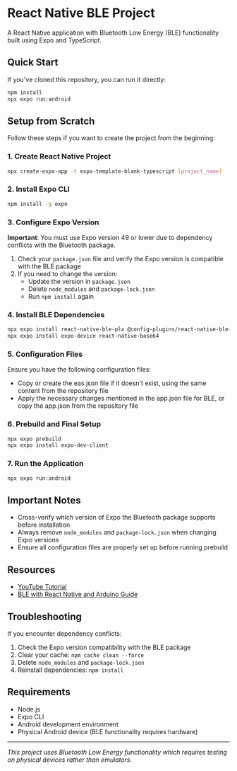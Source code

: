 # React Native BLE Project

A React Native application with Bluetooth Low Energy (BLE) functionality built using Expo and TypeScript.

## Quick Start

If you've cloned this repository, you can run it directly:

```bash
npm install
npx expo run:android
```

## Setup from Scratch

Follow these steps if you want to create the project from the beginning:

### 1. Create React Native Project

```bash
npx create-expo-app -t expo-template-blank-typescript [project_name]
```

### 2. Install Expo CLI

```bash
npm install -g expo
```

### 3. Configure Expo Version

**Important**: You must use Expo version 49 or lower due to dependency conflicts with the Bluetooth package.

1. Check your `package.json` file and verify the Expo version is compatible with the BLE package
2. If you need to change the version:
   - Update the version in `package.json`
   - Delete `node_modules` and `package-lock.json`
   - Run `npm install` again

### 4. Install BLE Dependencies

```bash
npx expo install react-native-ble-plx @config-plugins/react-native-ble-plx
npx expo install expo-device react-native-base64
```

### 5. Configuration Files

Ensure you have the following configuration files:

- Copy or create the eas.json file if it doesn't exist, using the same content from the repository file
- Apply the necessary changes mentioned in the app.json file for BLE, or copy the app.json from the repository file

### 6. Prebuild and Final Setup

```bash
npx expo prebuild
npx expo install expo-dev-client
```

### 7. Run the Application

```bash
npx expo run:android
```

## Important Notes

- Cross-verify which version of Expo the Bluetooth package supports before installation
- Always remove `node_modules` and `package-lock.json` when changing Expo versions
- Ensure all configuration files are properly set up before running prebuild

## Resources

- [YouTube Tutorial](https://www.youtube.com/watch?v=UuHLPsjp6fM&t=159s)
- [BLE with React Native and Arduino Guide](https://www.cjoshmartin.com/blog/bluetooth-low-energy-ble-with-react-native-and-arduino)

## Troubleshooting

If you encounter dependency conflicts:

1. Check the Expo version compatibility with the BLE package
2. Clear your cache: `npm cache clean --force`
3. Delete `node_modules` and `package-lock.json`
4. Reinstall dependencies: `npm install`

## Requirements

- Node.js
- Expo CLI
- Android development environment
- Physical Android device (BLE functionality requires hardware)

---

*This project uses Bluetooth Low Energy functionality which requires testing on physical devices rather than emulators.*